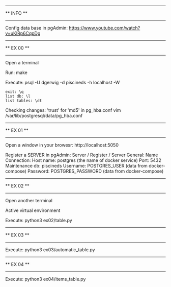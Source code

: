*************
**  INFO   **
*************

Config data base in pgAdmin:
    https://www.youtube.com/watch?v=uKlRp6CqpDg


*************
**  EX 00  **
*************

Open a terminal

Run: 
    make

Execute:
    psql -U dgerwig -d piscineds -h localhost -W

    exit: \q
    list db: \l
    list tables: \dt

Checking changes: 'trust' for 'md5' in pg_hba.conf
    vim /var/lib/postgresql/data/pg_hba.conf


*************
**  EX 01  **
*************

Open a window in your browesr:
    http://localhost:5050

Register a SERVER in pgAdmin:
    Server / Register / Server 
        General:
            Name
        Connection:
            Host name: postgres (the name of docker service)
            Port: 5432
            Maintenance db: piscineds
            Username: POSTGRES_USER (data from docker-compose)
            Password: POSTGRES_PASSWORD (data from docker-compose)


*************
**  EX 02  **
*************

Open another terminal

Active virtual environment

Execute:
    python3 ex02/table.py


*************
**  EX 03  **
*************

Execute:
    python3 ex03/automatic_table.py


*************
**  EX 04  **
*************

Execute:
    python3 ex04/items_table.py
